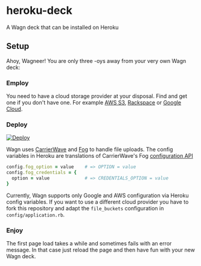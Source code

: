 # heroku-deck
A Wagn deck that can be installed on Heroku

## Setup

Ahoy, Wagneer! You are only three -oys away from your very own Wagn deck:

### Employ

You need to have a cloud storage provider at your disposal. Find and get one if you don't have one. For example
[AWS S3](https://aws.amazon.com/s3/), [Rackspace](https://www.rackspace.com) or [Google Cloud](https://cloud.google.com).

### Deploy

[![Deploy](https://www.herokucdn.com/deploy/button.svg)](https://heroku.com/deploy)

Wagn uses [CarrierWave](https://github.com/carrierwaveuploader/carrierwave) and [Fog](https://github.com/fog/fog) 
to handle file uploads. The config variables in Heroku are translations of CarrierWave's Fog [configuration API](https://github.com/carrierwaveuploader/carrierwave#fog)

```ruby
config.fog_option = value    # => OPTION = value
config.fog_credentials = {
  option = value             # => CREDENTIALS_OPTION = value
}
```

Currently, Wagn supports only Google and AWS configuration via Heroku config variables. If you want to use a different cloud provider you have to fork this repository and adapt the `file_buckets` configuration in `config/application.rb`.

### Enjoy

The first page load takes a while and sometimes fails with an error message. 
In that case just reload the page and then have fun with your new Wagn deck.
